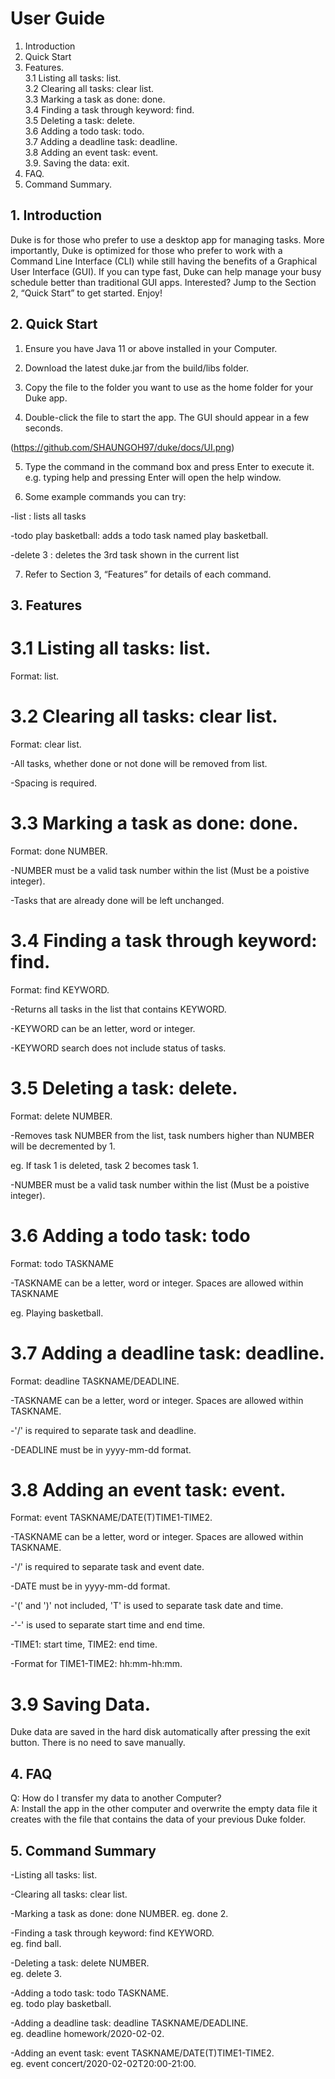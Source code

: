 # User Guide
1. Introduction
2. Quick Start
3. Features.    
3.1 Listing all tasks: list.    
3.2 Clearing all tasks: clear list.       
3.3 Marking a task as done: done.  
3.4 Finding a task through keyword: find.  
3.5 Deleting a task: delete.  
3.6 Adding a todo task: todo.  
3.7 Adding a deadline task: deadline.  
3.8 Adding an event task: event.  
3.9. Saving the data: exit.  
4. FAQ.  
5. Command Summary.  

## 1. Introduction
Duke is for those who prefer to use a desktop app for managing tasks. More importantly, Duke is optimized for those who prefer to work with a Command Line Interface (CLI) while still having the benefits of a Graphical User Interface (GUI). If you can type fast, Duke can help manage your busy schedule better than traditional GUI apps. Interested? Jump to the Section 2, “Quick Start” to get started. Enjoy!

## 2. Quick Start 
1) Ensure you have Java 11 or above installed in your Computer.

2) Download the latest duke.jar from the build/libs folder.

3) Copy the file to the folder you want to use as the home folder for your Duke app.

4) Double-click the file to start the app. The GUI should appear in a few seconds.

(https://github.com/SHAUNGOH97/duke/docs/UI.png)

5) Type the command in the command box and press Enter to execute it.
e.g. typing help and pressing Enter will open the help window.

6) Some example commands you can try:

-list : lists all tasks

-todo play basketball: adds a todo task named play basketball.

-delete 3 : deletes the 3rd task shown in the current list

7) Refer to Section 3, “Features” for details of each command.


## 3. Features

# 3.1 Listing all tasks: list.  
Format: list.  

# 3.2 Clearing all tasks: clear list.  
Format: clear list.  

-All tasks, whether done or not done will be removed from list. 

-Spacing is required.  

# 3.3 Marking a task as done: done.  
Format: done NUMBER.  

-NUMBER must be a valid task number within the list (Must be a poistive integer). 

-Tasks that are already done will be left unchanged.  

# 3.4 Finding a task through keyword: find.  
Format: find KEYWORD.  

-Returns all tasks in the list that contains KEYWORD.

-KEYWORD can be an letter, word or integer.  

-KEYWORD search does not include status of tasks.  


# 3.5 Deleting a task: delete.  
Format: delete NUMBER.  

-Removes task NUMBER from the list, task numbers higher than NUMBER will be decremented by 1.  

eg. If task 1 is deleted, task 2 becomes task 1.  

-NUMBER must be a valid task number within the list (Must be a poistive integer).  

# 3.6 Adding a todo task: todo
Format: todo TASKNAME

-TASKNAME can be a letter, word or integer. Spaces are allowed within TASKNAME

eg. Playing basketball.  

# 3.7 Adding a deadline task: deadline.  
Format: deadline TASKNAME/DEADLINE.  

-TASKNAME can be a letter, word or integer. Spaces are allowed within TASKNAME. 

-'/' is required to separate task and deadline.  

-DEADLINE must be in yyyy-mm-dd format.  

# 3.8 Adding an event task: event.  
Format: event TASKNAME/DATE(T)TIME1-TIME2.   

-TASKNAME can be a letter, word or integer. Spaces are allowed within TASKNAME. 

-'/' is required to separate task and event date.  

-DATE must be in yyyy-mm-dd format.  

-'(' and ')' not included, 'T' is used to separate task date and time.  

-'-' is used to separate start time and end time.  

-TIME1: start time, TIME2: end time.  

-Format for TIME1-TIME2: hh:mm-hh:mm.  

# 3.9 Saving Data.  
Duke data are saved in the hard disk automatically after pressing the exit button.
There is no need to save manually.

## 4. FAQ
Q: How do I transfer my data to another Computer?   
A: Install the app in the other computer and overwrite the empty data file it creates with the file that contains the data of your previous Duke folder.

## 5. Command Summary
-Listing all tasks: list. 

-Clearing all tasks: clear list.  

-Marking a task as done: done NUMBER. 
eg. done 2.  

-Finding a task through keyword: find KEYWORD.  
eg. find ball.  

-Deleting a task: delete NUMBER.  
eg. delete 3.  

-Adding a todo task: todo TASKNAME.  
eg. todo play basketball.  

-Adding a deadline task: deadline TASKNAME/DEADLINE.  
eg. deadline homework/2020-02-02.  

-Adding an event task: event TASKNAME/DATE(T)TIME1-TIME2.  
eg. event concert/2020-02-02T20:00-21:00.  



